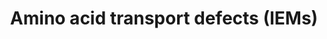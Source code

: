 ---
annotations:
- type: Disease Ontology
  value: cystinuria
- type: Disease Ontology
  value: Hartnup disease
- type: Pathway Ontology
  value: inborn error amino acid transport disorder pathway
- type: Pathway Ontology
  value: cystinuria pathway
- type: Disease Ontology
  value: dicarboxylic aminoaciduria
- type: Disease Ontology
  value: lysinuric protein intolerance
- type: Pathway Ontology
  value: Hartnup disease pathway
- type: Pathway Ontology
  value: iminoglycinuria pathway
- type: Pathway Ontology
  value: lysinuric protein intolerance pathway
authors:
- DeSl
- Finterly
description: Within the group of aminoacidurias, several renal amino acid transporters
  involved in reabsorption might be affected; this absorption takes place in the proximal
  convoluted tubule (PCT). This pathway presents four of these disorders, which proteins
  involved in the apical surface and one disorder where the protein is located at
  the basolateral surface of the renal tubule. One of these disorders, iminoglycinuria,
  is seen as a benign disease.   This pathway was inspired by Chapter 6 (edition 4)
  of the book of Blau (ISBN 3642403360 (978-3642403361)).
last-edited: 2021-06-17
organisms:
- Homo sapiens
redirect_from:
- /index.php/Pathway:WP5029
- /instance/WP5029
schema-jsonld:
- '@context': https://schema.org/
  '@id': https://wikipathways.github.io/pathways/WP5029.html
  '@type': Dataset
  creator:
    '@type': Organization
    name: WikiPathways
  description: Within the group of aminoacidurias, several renal amino acid transporters
    involved in reabsorption might be affected; this absorption takes place in the
    proximal convoluted tubule (PCT). This pathway presents four of these disorders,
    which proteins involved in the apical surface and one disorder where the protein
    is located at the basolateral surface of the renal tubule. One of these disorders,
    iminoglycinuria, is seen as a benign disease.   This pathway was inspired by Chapter
    6 (edition 4) of the book of Blau (ISBN 3642403360 (978-3642403361)).
  keywords:
  - Alanine
  - ''
  - Cysteine
  - Glycine
  - L-cysteine
  - glycine
  - Histidine
  - L-glutamate
  - SLC7A7
  - SLC6A20
  - SLC3A1
  - Tryptophan
  - Glutamine
  - 3 Na+
  - Lysine
  - Methionine
  - D-aspartate
  - H+
  - SLC3A2
  - Proline
  - L-aspartate
  - Valine
  - Cystine
  - SLC7A9
  - Leucine
  - SLC1A1
  - proline
  - 2 Na+
  - Serine
  - K+
  - Isoleucine
  - Cl-
  - TMEM27
  - SLC36A2
  - Tyrosine
  - Threonine
  - SLC6A19
  - Phenylalanine
  - Arginine
  - Na+
  - Asparagine
  license: CC0
  name: Amino acid transport defects (IEMs)
seo: CreativeWork
title: Amino acid transport defects (IEMs)
wpid: WP5029
---